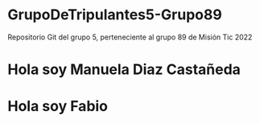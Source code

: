 # GrupoDeTripulantes5-Grupo89
Repositorio Git del grupo 5, perteneciente al grupo 89 de Misión Tic 2022
# Hola soy Manuela Diaz Castañeda

# Hola soy Fabio